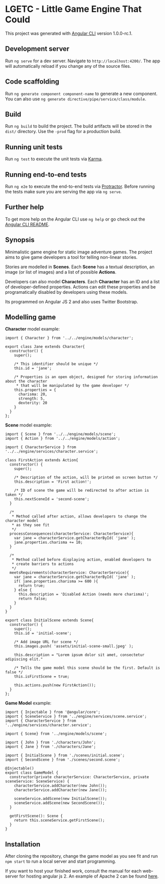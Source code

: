 # LGETC - Little Game Engine That Could

This project was generated with [Angular CLI](https://github.com/angular/angular-cli) version 1.0.0-rc.1.

## Development server
Run `ng serve` for a dev server. Navigate to `http://localhost:4200/`. The app will automatically reload if you change any of the source files.

## Code scaffolding

Run `ng generate component component-name` to generate a new component. You can also use `ng generate directive/pipe/service/class/module`.

## Build

Run `ng build` to build the project. The build artifacts will be stored in the `dist/` directory. Use the `-prod` flag for a production build.

## Running unit tests

Run `ng test` to execute the unit tests via [Karma](https://karma-runner.github.io).

## Running end-to-end tests

Run `ng e2e` to execute the end-to-end tests via [Protractor](http://www.protractortest.org/).
Before running the tests make sure you are serving the app via `ng serve`.

## Further help

To get more help on the Angular CLI use `ng help` or go check out the [Angular CLI README](https://github.com/angular/angular-cli/blob/master/README.md).

## Synopsis

Minimalistic game engine for static image adventure games. The project aims to give game developers a tool for telling non-linear stories.

Stories are modelled in **Scenes**. Each **Scene** has a textual description, an image (or list of images) and a list of possible **Actions**.

Developers can also model **Characters**. Each **Character** has an ID and a list of developer-defined properties. Actions can edit these properties and be programatically disabled by developers using these models.

Its programmed on Angular JS 2 and also uses Twitter Bootstrap.

## Modelling game

**Character** model example:

```
import { Character } from '../../engine/models/character';

export class Jane extends Character{
  constructor() {
    super();

    /* This identifier should be unique */
    this.id = 'jane';

    /* Properties is an open object, designed for storing information about the character
     * that will be manipulated by the game developer */
    this.properties = {
      charisma: 20,
      strength: 5,
      dexterity: 20
    }
  }
};

```

**Scene** model example:

```
import { Scene } from '../../engine/models/scene';
import { Action } from '../../engine/models/action';

import { CharacterService } from '../../engine/services/character.service';

class FirstAction extends Action{
  constructor() {
    super();

    /* Description of the action, will be printed on screen button */
    this.description = 'First action!';

    /* ID of scene the game will be redirected to after action is taken */
    this.nextSceneId = 'second-scene';
  }

  /*
   * Method called after action, allows developers to change the character model
   * as they see fit
   */
  processConsequences(characterService: CharacterService){
    var jane = characterService.getCharacterById( 'jane' );
    jane.properties.charisma += 10;
  }

  /*
   * Method called before displaying action, enabled developers to
   * create barriers to actions
   */
  meetsRequirements(characterService: CharacterService){
    var jane = characterService.getCharacterById( 'jane' );
    if( jane.properties.charisma >= 600 ){
      return true;
    } else {
      this.description = 'Disabled Action (needs more charisma)';
      return false;
    }
  }
}

export class InitialScene extends Scene{
  constructor() {
    super();
    this.id = 'initial-scene';

    /* Add image URL for scene */
    this.images.push( 'assets/initial-scene-small.jpeg' );

    this.description = "Lorem ipsum dolor sit amet, consectetur adipiscing elit."

    /* Tells the game model this scene should be the first. Default is false */
    this.isFirstScene = true;

    this.actions.push(new FirstAction());
  }
};

```

**Game Model** example:

```
import { Injectable } from '@angular/core';
import { SceneService } from '../engine/services/scene.service';
import { CharacterService } from '../engine/services/character.service';

import { Scene} from '../engine/models/scene';

import { John } from './characters/John';
import { Jane } from './characters/Jane';

import { InitialScene } from './scenes/initial.scene';
import { SecondScene } from './scenes/second.scene';

@Injectable()
export class GameModel {
  constructor(private characterService: CharacterService, private sceneService: SceneService) {
    characterService.addCharacter(new John());
    characterService.addCharacter(new Jane());

    sceneService.addScene(new InitialScene());
    sceneService.addScene(new SecondScene());
  }

  getFirstScene(): Scene {
    return this.sceneService.getFirstScene();
  }
}
```

## Installation

After cloning the repository, change the game model as you see fit and run `npm start` to run a local server and start programming.

If you want to host your finished work, consult the manual for each web-server for hosting angular js 2. An example of Apache 2 can be found [here](https://github.com/mgechev/angular2-seed/wiki/Deploying-prod-build-to-Apache-2 "Deploying prod build to Apache 2").
